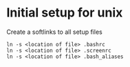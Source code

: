 # Initial setup for unix
Create a softlinks to all setup files

```
ln -s <location of file> .bashrc
ln -s <location of file> .screenrc
ln -s <location of file> .bash_aliases
```
